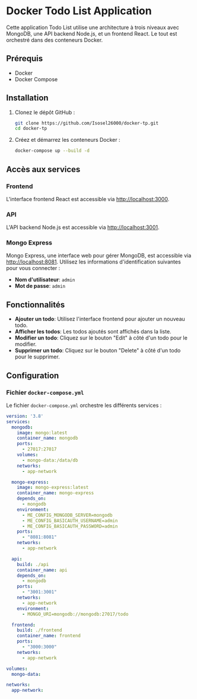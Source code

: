 # Docker Todo List Application

Cette application Todo List utilise une architecture à trois niveaux avec MongoDB, une API backend Node.js, et un frontend React. Le tout est orchestré dans des conteneurs Docker.

## Prérequis

- Docker
- Docker Compose

## Installation

1. Clonez le dépôt GitHub :

    ```bash
    git clone https://github.com/Isosel26000/docker-tp.git
    cd docker-tp 
    ```

2. Créez et démarrez les conteneurs Docker :

    ```bash
    docker-compose up --build -d
    ```

## Accès aux services

### Frontend

L'interface frontend React est accessible via [http://localhost:3000](http://localhost:3000).

### API

L'API backend Node.js est accessible via [http://localhost:3001](http://localhost:3001).

### Mongo Express

Mongo Express, une interface web pour gérer MongoDB, est accessible via [http://localhost:8081](http://localhost:8081). Utilisez les informations d'identification suivantes pour vous connecter :

- **Nom d'utilisateur**: `admin`
- **Mot de passe**: `admin`

## Fonctionnalités

- **Ajouter un todo**: Utilisez l'interface frontend pour ajouter un nouveau todo.
- **Afficher les todos**: Les todos ajoutés sont affichés dans la liste.
- **Modifier un todo**: Cliquez sur le bouton "Edit" à côté d'un todo pour le modifier.
- **Supprimer un todo**: Cliquez sur le bouton "Delete" à côté d'un todo pour le supprimer.

## Configuration

### Fichier `docker-compose.yml`

Le fichier `docker-compose.yml` orchestre les différents services :

```yaml
version: '3.8'
services:
  mongodb:
    image: mongo:latest
    container_name: mongodb
    ports:
      - 27017:27017
    volumes:
      - mongo-data:/data/db
    networks:
      - app-network

  mongo-express:
    image: mongo-express:latest
    container_name: mongo-express
    depends_on:
      - mongodb
    environment:
      - ME_CONFIG_MONGODB_SERVER=mongodb
      - ME_CONFIG_BASICAUTH_USERNAME=admin
      - ME_CONFIG_BASICAUTH_PASSWORD=admin
    ports:
      - "8081:8081"
    networks:
      - app-network

  api:
    build: ./api
    container_name: api
    depends_on:
      - mongodb
    ports:
      - "3001:3001"
    networks:
      - app-network
    environment:
      - MONGO_URI=mongodb://mongodb:27017/todo

  frontend:
    build: ./frontend
    container_name: frontend
    ports:
      - "3000:3000"
    networks:
      - app-network

volumes:
  mongo-data:

networks:
  app-network:
